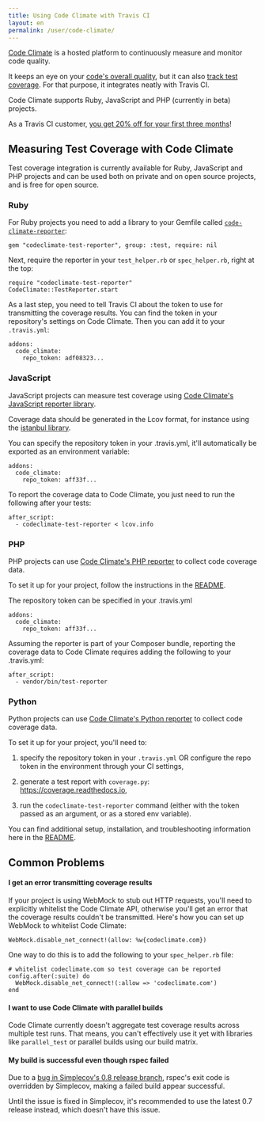 ```yaml
---
title: Using Code Climate with Travis CI
layout: en
permalink: /user/code-climate/
---
```


[Code Climate](https://www.codeclimate.com) is a hosted platform to continuously
measure and monitor code quality.

It keeps an eye on your [code's overall quality](https://codeclimate.com/tour),
but it can also [track test
coverage](https://codeclimate.com/tour/test-coverage). For that purpose, it
integrates neatly with Travis CI.

Code Climate supports Ruby, JavaScript and PHP (currently in beta) projects.

As a Travis CI customer, [you get 20% off for your first three
months](https://codeclimate.com/partners/travisci)!

## Measuring Test Coverage with Code Climate

Test coverage integration is currently available for Ruby, JavaScript and PHP
projects and can be used both on private and on open source projects, and is
free for open source.

### Ruby

For Ruby projects you need to add a library to your Gemfile called
[`code-climate-reporter`](https://github.com/codeclimate/ruby-test-reporter):

```
gem "codeclimate-test-reporter", group: :test, require: nil
```

Next, require the reporter in your `test_helper.rb` or `spec_helper.rb`, right
at the top:

```
require "codeclimate-test-reporter"
CodeClimate::TestReporter.start
```

As a last step, you need to tell Travis CI about the token to use for
transmitting the coverage results. You can find the token in your repository's
settings on Code Climate. Then you can add it to your `.travis.yml`:

```
addons:
  code_climate:
    repo_token: adf08323...
```

### JavaScript

JavaScript projects can measure test coverage using [Code Climate's JavaScript
reporter library](https://www.npmjs.org/package/codeclimate-test-reporter).

Coverage data should be generated in the Lcov format, for instance using the
[istanbul library](https://www.npmjs.com/package/istanbul).

You can specify the repository token in your .travis.yml, it'll automatically be
exported as an environment variable:

```
addons:
  code_climate:
    repo_token: aff33f...
```

To report the coverage data to Code Climate, you just need to run the following
after your tests:

```
after_script:
  - codeclimate-test-reporter < lcov.info
```

### PHP

PHP projects can use [Code Climate's PHP
reporter](https://github.com/codeclimate/php-test-reporter) to collect code coverage
data.

To set it up for your project, follow the instructions in the
[README](https://github.com/codeclimate/php-test-reporter#usage).

The repository token can be specified in your .travis.yml

```
addons:
  code_climate:
    repo_token: aff33f...
```

Assuming the reporter is part of your Composer bundle, reporting the coverage
data to Code Climate requires adding the following to your .travis.yml:

```
after_script:
  - vendor/bin/test-reporter
```

### Python

Python projects can use [Code Climate's Python
reporter](https://github.com/codeclimate/python-test-reporter) to collect code coverage
data.

To set it up for your project, you'll need to:

1. specify the repository token in your `.travis.yml` OR configure the repo token in the environment through your CI settings,

2. generate a test report with `coverage.py`: <https://coverage.readthedocs.io>,

3. run the `codeclimate-test-reporter` command (either with the token passed as an argument, or as a stored env variable).

You can find additional setup, installation, and troubleshooting information here in the
[README](https://github.com/codeclimate/python-test-reporter#codeclimate-test-reporter).

## Common Problems

#### I get an error transmitting coverage results

If your project is using WebMock to stub out HTTP requests, you'll need to
explicitly whitelist the Code Climate API, otherwise you'll get an error that
the coverage results couldn't be transmitted. Here's how you can set up WebMock
to whitelist Code Climate:

```
WebMock.disable_net_connect!(allow: %w{codeclimate.com})
```

One way to do this is to add the following to your `spec_helper.rb` file:

```
# whitelist codeclimate.com so test coverage can be reported
config.after(:suite) do
  WebMock.disable_net_connect!(:allow => 'codeclimate.com')
end
```

#### I want to use Code Climate with parallel builds

Code Climate currently doesn't aggregate test coverage results across multiple
test runs. That means, you can't effectively use it yet with libraries like
`parallel_test` or parallel builds using our build matrix.

#### My build is successful even though rspec failed

Due to a [bug in Simplecov's 0.8 release
branch](https://github.com/colszowka/simplecov/issues/281), rspec's exit code is
overridden by Simplecov, making a failed build appear successful.

Until the issue is fixed in Simplecov, it's recommended to use the latest 0.7
release instead, which doesn't have this issue.
